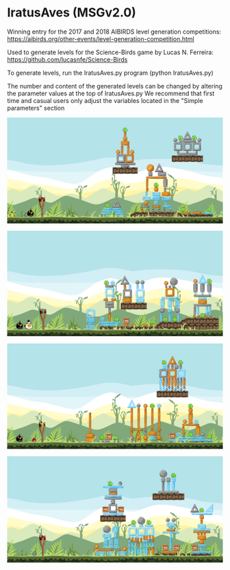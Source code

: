 # IratusAves (MSGv2.0)
Winning entry for the 2017 and 2018 AIBIRDS level generation competitions:
https://aibirds.org/other-events/level-generation-competition.html

Used to generate levels for the Science-Birds game by Lucas N. Ferreira:
https://github.com/lucasnfe/Science-Birds

To generate levels, run the IratusAves.py program (python IratusAves.py)

The number and content of the generated levels can be changed by altering the parameter values at the top of IratusAves.py
We recommend that first time and casual users only adjust the variables located in the "Simple parameters" section

![Alt text](/example_screenshots/1.PNG?raw=true "example generated level #1")

![Alt text](/example_screenshots/2.png?raw=true "example generated level #2")

![Alt text](/example_screenshots/3.png?raw=true "example generated level #3")

![Alt text](/example_screenshots/4.png?raw=true "example generated level #4")
